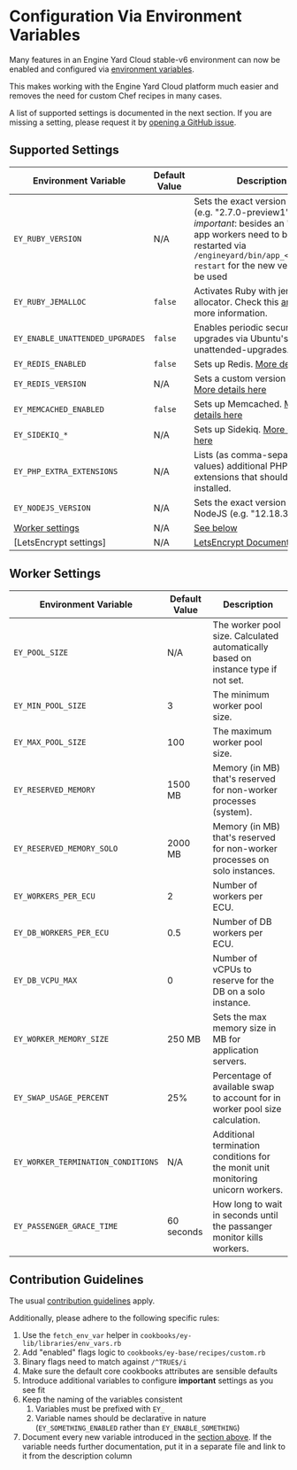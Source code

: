 # Configuration Via Environment Variables

Many features in an Engine Yard Cloud stable-v6 environment can now be enabled
and configured via [environment variables](https://support.cloud.engineyard.com/hc/en-us/articles/360007661794).

This makes working with the Engine Yard Cloud platform much easier and 
removes the need for custom Chef recipes in many cases.

A list of supported settings is documented in the next section.
If you are missing a setting, please request it by [opening a GitHub issue](https://github.com/engineyard/ey-cookbooks-stable-v7/issues/new).

## Supported Settings

| Environment Variable                | Default Value | Description                                                                                                                                                                                                 |
| ----------------------------------- | ------------- | ----------------------------------------------------------------------------------------------------------------------------------------------------------------------------------------------------------- |
| `EY_RUBY_VERSION`                   | N/A           | Sets the exact version of Ruby. (e.g. "2.7.0-preview1") *important*: besides an 'Apply', app workers need to be restarted via `/engineyard/bin/app_<app_name> restart` for the new version to be used       |
| `EY_RUBY_JEMALLOC`                  | `false`       | Activates Ruby with jemalloc as allocator. Check this [article](https://support.cloud.engineyard.com/hc/en-us/articles/360026434894-Engine-Yard-Cloud-Support-for-Ruby-with-jemalloc) for more information. |
| `EY_ENABLE_UNATTENDED_UPGRADES`     | `false`       | Enables periodic security upgrades via Ubuntu's unattended-upgrades.                                                                                                                                        |
| `EY_REDIS_ENABLED`                  | `false`       | Sets up Redis. [More details here](./cookbooks/ey-redis/README.md#environment-variables)                                                                                                                       |
| `EY_REDIS_VERSION`                  | N/A           | Sets a custom version for Redis. [More details here](./cookbooks/ey-redis/README.md#environment-variables)                                                                                                     |
| `EY_MEMCACHED_ENABLED`              | `false`       | Sets up Memcached. [More details here](./cookbooks/ey-memcached/README.md#environment-variables)                                                                                                               |
| `EY_SIDEKIQ_*`                      | N/A           | Sets up Sidekiq. [More details here](./cookbooks/ey-sidekiq/readme.md#environment-variables)                                                                                                                   |
| `EY_PHP_EXTRA_EXTENSIONS`           | N/A           | Lists (as comma-separated values) additional PHP extensions that should be installed.                                                                                                                       |
| `EY_NODEJS_VERSION`                 | N/A           | Sets the exact version of NodeJS (e.g. "12.18.3")                                                                                                                                                           |
| [Worker settings](#worker-settings) | N/A           | [See below](#worker-settings)                                                                                                                                                                               |
| [LetsEncrypt settings]              | N/A           | [LetsEncrypt Documentation](./cookbooks/letsencrypt/README.md)                                                                                                                                              |


## Worker Settings

| Environment Variable               | Default Value | Description                                                                       |
| ---------------------------------- | ------------- | --------------------------------------------------------------------------------- |
| `EY_POOL_SIZE`                     | N/A           | The worker pool size. Calculated automatically based on instance type if not set. |
| `EY_MIN_POOL_SIZE`                 | 3             | The minimum worker pool size.                                                     |
| `EY_MAX_POOL_SIZE`                 | 100           | The maximum worker pool size.                                                     |
| `EY_RESERVED_MEMORY`               | 1500 MB       | Memory (in MB) that's reserved for non-worker processes (system).                 |
| `EY_RESERVED_MEMORY_SOLO`          | 2000 MB       | Memory (in MB) that's reserved for non-worker processes on solo instances.        |
| `EY_WORKERS_PER_ECU`               | 2             | Number of workers per ECU.                                                        |
| `EY_DB_WORKERS_PER_ECU`            | 0.5           | Number of DB workers per ECU.                                                     |
| `EY_DB_VCPU_MAX`                   | 0             | Number of vCPUs to reserve for the DB on a solo instance.                         |
| `EY_WORKER_MEMORY_SIZE`            | 250 MB        | Sets the max memory size in MB for application servers.                           |
| `EY_SWAP_USAGE_PERCENT`            | 25%           | Percentage of available swap to account for in worker pool size calculation.      |
| `EY_WORKER_TERMINATION_CONDITIONS` | N/A           | Additional termination conditions for the monit unit monitoring unicorn workers.  |
| `EY_PASSENGER_GRACE_TIME`          | 60 seconds    | How long to wait in seconds until the passanger monitor kills workers.            |

## Contribution Guidelines

The usual [contribution guidelines](./CONTRIBUTING.md) apply.

Additionally, please adhere to the following specific rules:
1. Use the `fetch_env_var` helper in `cookbooks/ey-lib/libraries/env_vars.rb`
2. Add "enabled" flags logic to `cookbooks/ey-base/recipes/custom.rb`
3. Binary flags need to match against `/^TRUE$/i`
4. Make sure the default core cookbooks attributes are sensible defaults
5. Introduce additional variables to configure **important** settings as you see fit
6. Keep the naming of the variables consistent
   1. Variables must be prefixed with `EY_`
   2. Variable names should be declarative in nature (`EY_SOMETHING_ENABLED` rather than `EY_ENABLE_SOMETHING`)
7. Document every new variable introduced in the [section above](#supported-variables).
   If the variable needs further documentation, put it in a separate file and link to it from the description column
